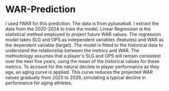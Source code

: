 # WAR-Prediction
I used fWAR for this prediction. The data is from pybaseball. I extract the data from the 2020-2024 to train the model. Linear Regression is the statistical method employed to project future WAR values. The regression model takes SLG and OPS as independent variables (features) and WAR as the dependent variable (target). The model is fitted to the historical data to understand the relationship between the metrics and WAR. The methodology assumes that a player's SLG and OPS will remain consistent over the next five years, using the mean of the historical values for these metrics. To account for the natural decline in player performance as they age, an aging curve is applied. This curve reduces the projected WAR values gradually from 2025 to 2029, simulating a typical decline in performance for aging athletes. 

